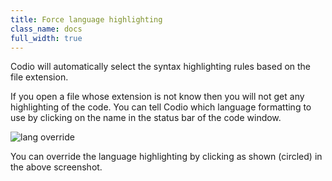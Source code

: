 ```yaml
---
title: Force language highlighting
class_name: docs
full_width: true
---
```


Codio will automatically select the syntax highlighting rules based on the file extension.

If you open a file whose extension is not know then you will not get any highlighting of the code. You can tell Codio which language formatting to use by clicking on the name in the status bar of the code window.

![lang override](/img/docs/ide-force-lang.png)

You can override the language highlighting by clicking as shown (circled) in the above screenshot.

